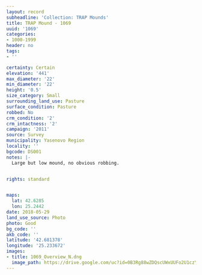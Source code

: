 ```yaml
---
layout: record
subheadline: 'Collection: TRAP Mounds'
title: TRAP Mound - 1069
uuid: '1069'
categories:
- 1000-1999
header: no
tags:
- ''

certainty: Certain
elevation: '441'
max_diameter: '22'
min_diameter: '22'
height: '0.5'
size_category: Small
surrounding_land_use: Pasture
surface_condition: Pasture
robbed: No
crm_condition: '2'
crm_intactness: '2'
campaign: '2011'
source: Survey
municipality: Yasenovo Region
locality: ''
bgcode: DS001
notes: |-
  Large but low mound, no obvious robbing.


rights: standard


maps:
  lat: 42.6285
  lon: 25.2442
date: 2018-05-29
land_use_source: Photo
photo: Good
bg_code: ''
akb_code: ''
latitude: '42.681378'
longitude: '25.233672'
images:
- title: 1069_Overview_N.dng
  image_path: https://drive.google.com/uc?id=0B3Rg88wZDQscUWxUUFo2U1czY1U
---
```

